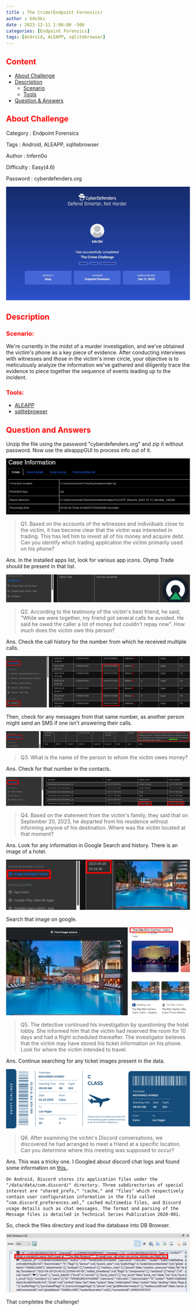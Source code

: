 ```yaml
---
title : The Crime(Endpoint Forensics)
author : k4n3ki
date : 2023-12-11 1:00:00 -500
categories: [Endpoint Forensics]
tags: [Android, ALEAPP, sqlitebrowser]
---
```


## <span style="color:red">Content</span>
- [About Challenge](#about-challenge)
- [Description](#description)
    - [Scenario](#scenario)
    - [Tools](#tools)
- [Question & Answers](#question-and-answers)

## <span style="color:red">About Challenge</span>

Category : Endpoint Forensics

Tags : Android, ALEAPP, sqlitebrowser

Author : Infern0o

Difficulty : Easy(4.6)

Password : cyberdefenders.org

<img src="/assets/img/theCrime/ss.jpg">

## <span style="color:red">Description</span>

### <span style="color:red">Scenario:</span>

We're currently in the midst of a murder investigation, and we've obtained the victim's phone as a key piece of evidence. After conducting interviews with witnesses and those in the victim's inner circle, your objective is to meticulously analyze the information we've gathered and diligently trace the evidence to piece together the sequence of events leading up to the incident.

### <span style="color:red">Tools:</span>

- [ALEAPP](https://github.com/abrignoni/ALEAPP)
- [sqlitebrowser](https://sqlitebrowser.org/dl/)

## <span style="color:red">Question and Answers</span>

Unzip the file using the password "cyberdefenders.org" and zip it without password. Now use the aleapppGUI to process info out of it.

<img src="/assets/img/theCrime/report.jpg">

> Q1. Based on the accounts of the witnesses and individuals close to the victim, it has become clear that the victim was interested in trading. This has led him to invest all of his money and acquire debt. Can you identify which trading application the victim primarily used on his phone?

Ans. In the installed apps list, look for various app icons. Olymp Trade should be present in that list.

<img src="/assets/img/theCrime/app.jpg">

> Q2. According to the testimony of the victim's best friend, he said, "While we were together, my friend got several calls he avoided. He said he owed the caller a lot of money but couldn't repay now". How much does the victim owe this person?

Ans. Check the call history for the number from which he received multiple calls.

<img src="/assets/img/theCrime/callLogs.jpg">

Then, check for any messages from that same number, as another person might send an SMS if one isn't answering their calls.

<img src="/assets/img/theCrime/sms.jpg">

> Q3. What is the name of the person to whom the victim owes money?

Ans. Check for that number in the contacts.

<img src="/assets/img/theCrime/contact.jpg">

> Q4. Based on the statement from the victim's family, they said that on September 20, 2023, he departed from his residence without informing anyone of his destination. Where was the victim located at that moment?

Ans. Look for any information in Google Search and history. There is an image of a hotel.

<img src="/assets/img/theCrime/imageCache.jpg">

Search that image on google.

<img src="/assets/img/theCrime/resortName.jpg">

> Q5. The detective continued his investigation by questioning the hotel lobby. She informed him that the victim had reserved the room for 10 days and had a flight scheduled thereafter. The investigator believes that the victim may have stored his ticket information on his phone. Look for where the victim intended to travel.

Ans. Continue searching for any ticket images present in the data.

<img src="/assets/img/theCrime/ticket.png">

> Q6. After examining the victim's Discord conversations, we discovered he had arranged to meet a friend at a specific location. Can you determine where this meeting was supposed to occur?

Ans. This was a tricky one. I Googled about discord chat logs and found some information on [this.](https://content.govdelivery.com/accounts/USDODDC3/bulletins/2e036a8).

```
On Android, Discord stores its application files under the "/data/data/com.discord/" directory. Three subdirectories of special interest are "shared_prefs," "cache," and "files" which respectively contain user configuration information in the file called “com.discord_preferences.xml,” cached multimedia files, and Discord usage details such as chat messages. The format and parsing of the Message files is detailed in Technical Series Publication 2020-001. 
```

So, check the files directory and load the database into DB Browser.

<img src="/assets/img/theCrime/chat.jpg">


That completes the challenge!
